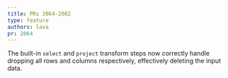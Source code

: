 ```yaml
---
title: PRs 2064-2082
type: feature
authors: lava
pr: 2064
---
```


The built-in `select` and `project` transform steps now correctly handle
dropping all rows and columns respectively, effectively deleting the input
data.
